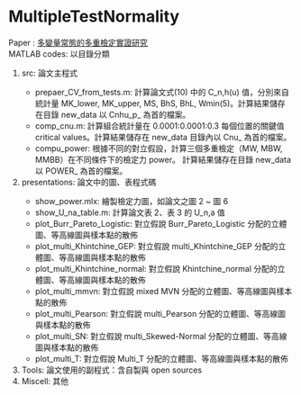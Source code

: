 # MultipleTestNormality

Paper : <a href=http://jcsa.stat.org.tw/jcsa/data/vol61/V61N1-2.pdf>多變量常態的多重檢定實證研究</a><br>
 MATLAB codes: 以目錄分類

<ol>
 <li>src: 論文主程式</li>
 <ul>
  <li>prepaer_CV_from_tests.m: 計算論文式(10) 中的 C_n,h(u) 值，分別來自統計量 MK_lower, MK_upper, MS, BhS, BhL, Wmin(5)。計算結果儲存在目錄 new_data 以 Cnhu_p_ 為首的檔案。</li>
  <li>comp_cnu.m: 計算組合統計量在 0.0001:0.0001:0.3 每個位置的關鍵值  critical values。計算結果儲存在 new_data 目錄內以 Cnu_ 為首的檔案。</li>
  <li>compu_power: 根據不同的對立假設，計算三個多重檢定（MW, MBW, MMBB）在不同條件下的檢定力 power。 計算結果儲存在目錄 new_data 以 POWER_ 為首的檔案。</li>
 </ul>

 <li>presentations: 論文中的圖、表程式碼</li>
 <ul>
  <li>show_power.mlx:  繪製檢定力圖，如論文之圖 2 ~ 圖 6</li>
  <li>show_U_na_table.m: 計算論文表 2、表 3 的 U_n,a 值</li>
  <li>plot_Burr_Pareto_Logistic: 對立假說 Burr_Pareto_Logistic 分配的立體圖、等高線圖與樣本點的散佈</li>
  <li>plot_multi_Khintchine_GEP: 對立假說 multi_Khintchine_GEP 分配的立體圖、等高線圖與樣本點的散佈</li>
  <li>plot_multi_Khintchine_normal: 對立假說 Khintchine_normal 分配的立體圖、等高線圖與樣本點的散佈</li>
  <li>plot_multi_mmvn: 對立假說 mixed MVN 分配的立體圖、等高線圖與樣本點的散佈</li>
  <li>plot_multi_Pearson: 對立假說 multi_Pearson 分配的立體圖、等高線圖與樣本點的散佈</li>
  <li>plot_multi_SN: 對立假說 multi_Skewed-Normal 分配的立體圖、等高線圖與樣本點的散佈</li>
  <li>plot_multi_T: 對立假說 Multi_T 分配的立體圖、等高線圖與樣本點的散佈</li>
 </ul>
 <li>Tools: 論文使用的副程式：含自製與 open sources</li>
 <li>Miscell: 其他</li>
</ol>
